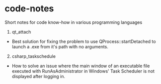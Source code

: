 # code-notes
Short notes for code know-how in various programming languages

1. qt_attach
- Best solution for fixing the problem to use QProcess::startDetached to launch a .exe from it's path with no arguments.
  

2. csharp_taskschedule
- How to solve an issue where the main window of an executable file executed with RunAsAdministrator 
in Windows' Task Scheduler is not displayed after logging in.
